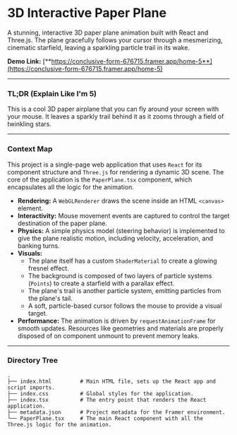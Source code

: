 # 3D Interactive Paper Plane

A stunning, interactive 3D paper plane animation built with React and Three.js. The plane gracefully follows your cursor through a mesmerizing, cinematic starfield, leaving a sparkling particle trail in its wake.

**Demo Link:** [**https://conclusive-form-676715.framer.app/home-5**](https://conclusive-form-676715.framer.app/home-5)

---

### TL;DR (Explain Like I'm 5)

This is a cool 3D paper airplane that you can fly around your screen with your mouse. It leaves a sparkly trail behind it as it zooms through a field of twinkling stars.

---

### Context Map

This project is a single-page web application that uses `React` for its component structure and `Three.js` for rendering a dynamic 3D scene. The core of the application is the `PaperPlane.tsx` component, which encapsulates all the logic for the animation.

-   **Rendering:** A `WebGLRenderer` draws the scene inside an HTML `<canvas>` element.
-   **Interactivity:** Mouse movement events are captured to control the target destination of the paper plane.
-   **Physics:** A simple physics model (steering behavior) is implemented to give the plane realistic motion, including velocity, acceleration, and banking turns.
-   **Visuals:**
    -   The plane itself has a custom `ShaderMaterial` to create a glowing fresnel effect.
    -   The background is composed of two layers of particle systems (`Points`) to create a starfield with a parallax effect.
    -   The plane's trail is another particle system, emitting particles from the plane's tail.
    -   A soft, particle-based cursor follows the mouse to provide a visual target.
-   **Performance:** The animation is driven by `requestAnimationFrame` for smooth updates. Resources like geometries and materials are properly disposed of on component unmount to prevent memory leaks.

---

### Directory Tree

```
.
├── index.html         # Main HTML file, sets up the React app and script imports.
├── index.css          # Global styles for the application.
├── index.tsx          # The entry point that renders the React application.
├── metadata.json      # Project metadata for the Framer environment.
└── PaperPlane.tsx     # The main React component with all the Three.js logic for the animation.
```
